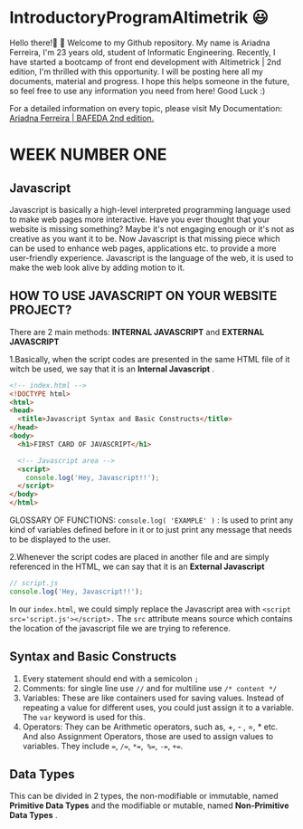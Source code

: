 # IntroductoryProgramAltimetrik :smiley:
Hello there!:wave: :wave: Welcome to my Github repository. My name is Ariadna Ferreira, I'm 23 years old, student of Informatic Engineering.
Recently, I have started a bootcamp of front end development with Altimetrick | 2nd edition, I'm thrilled with this opportunity. I will be posting here all my documents, material and progress. I hope this helps someone in the future, so feel free to use any information you need from here! 
Good Luck :)

For a detailed information on every topic, please visit My Documentation: [Ariadna Ferreira | BAFEDA 2nd edition.](https://docs.google.com/document/d/1ZryFCgftlsIX_5totunmEqqRSNZ_iNu28rxVZfv8q6s/edit?usp=sharing)

# WEEK NUMBER ONE
## Javascript
Javascript is basically a high-level interpreted programming language used to make web pages more interactive. Have you ever thought that your website is missing something?
Maybe it's not engaging enough or it's not as creative as you want it to be. Now Javascript is that missing piece which can be used to enhance web pages, applications etc. to provide a more user-friendly experience. Javascript is the language of the web, it is used to make the web look alive by adding motion to it. 

## HOW TO USE JAVASCRIPT ON YOUR WEBSITE PROJECT?
There are 2 main methods: **INTERNAL JAVASCRIPT** and **EXTERNAL JAVASCRIPT**
  
  1.Basically, when the script codes are presented in the same HTML file of it witch be used, we say that it is an **Internal Javascript** . 
  
  ```html
<!-- index.html -->
<!DOCTYPE html>
<html>
  <head>
    <title>Javascript Syntax and Basic Constructs</title>
  </head>
  <body>
    <h1>FIRST CARD OF JAVASCRIPT</h1>

    <!-- Javascript area -->
    <script>
      console.log('Hey, Javascript!!');
    </script>
  </body>
</html>
```

GLOSSARY OF FUNCTIONS:
`console.log( 'EXAMPLE' )` : Is used to print any kind of variables defined before in it or to just print any message that needs to be displayed to the user.

  2.Whenever the script codes are placed in another file and are simply referenced in the HTML, we can say that it is an **External Javascript**
 
  ```js
  // script.js
console.log('Hey, Javascript!!');
```
In our `index.html`, we could simply replace the Javascript area with `<script src='script.js'></script>.` The `src` attribute means source which contains the location of the javascript file we are trying to reference.

## Syntax and Basic Constructs
 1. Every statement should end with a semicolon `;`
 2. Comments: for single line use `//` and for multiline use `/* content */`
 3. Variables: These are like containers used for saving values. Instead of repeating a value for different uses, you could just assign it to a variable. The `var` keyword is used for this.
 4. Operators: They can be Arithmetic operators, such as, +, - , =, * etc. And also Assignment Operators, those are used to assign values to variables. They include `=`, `/=`, `*=`,` %=`, `-=`, `+=`.
 
 ## Data Types
 This can be divided in 2 types, the non-modifiable or immutable, named **Primitive Data Types** and the modifiable or mutable, named **Non-Primitive Data Types** .
